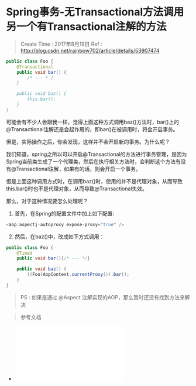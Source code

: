 
# Spring事务-无Transactional方法调用另一个有Transactional注解的方法

> Create Time : 2017年8月19日 Ref : http://blog.csdn.net/rainbow702/article/details/53907474

```Java
public class Foo {
    @Transactional 
    public void bar() {
        /* --- * /
    }

    public void baz() {
        this.bar();
    }
}
```

可能会有不少人会跟我一样，觉得上面这种方式调用baz()方法时，bar()上的@Transactional注解还是会起作用的，即bar()在被调用时，将会开启事务。

但是，实际操作之后，你会发现，这样并不会开启新的事务。为什么呢？

我们知道，spring之所以可以开启@Transactional的方法进行事务管理，是因为Spring当前类生成了一个代理类，然后在执行相关方法时，会判断这个方法有没有@Transactional注解，如果有的话，则会开启一个事务。

但是上面这种调用方式时，在调用baz()时，使用的并不是代理对象，从而导致this.bar()时也不是代理对象，从而导致@Transactional失效。

那么，对于这种情况要怎么处理呢？

1. 首先，在Spring的配置文件中加上如下配置:

```Java
<aop:aspectj-autoproxy expose-proxy="true" />
```

2. 然后，在baz()中，改成如下方式调用：

```Java
public class Foo {
    @Timed
    public void bar(){/* --- */}

    public void baz() {
        ((Foo)AopContext.currentProxy()).bar();
    }
}
```

> PS : 如果是通过 @Aspect 注解实现的AOP，那么暂时还没有找到方法来解决

> 参考文档

* ![Spring AOP 深入剖析](./Spring-AOP-深入剖析.md)



